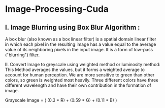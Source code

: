 # Image-Processing-Cuda


## I.	Image Blurring using Box Blur Algorithm :
A box blur (also known as a box linear filter) is a spatial domain linear filter in which each pixel in the resulting image has a value equal to the average value of its neighboring pixels in the input image. It is a form of low-pass ("blurring") filter.

II.	Convert Image to greyscale using weighted method or luminosity method:
This Method averages the values, but it forms a weighted average to account for human perception. We are more sensitive to green than other colors, so green is weighted most heavily. Three different colors have three different wavelength and have their own contribution in the formation of image.

Grayscale Image = ( (0.3 * R) + (0.59 * G) + (0.11 * B) )

